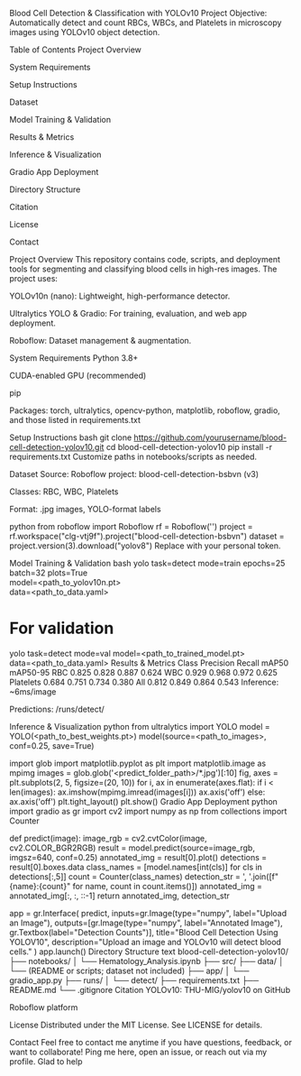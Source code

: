 Blood Cell Detection & Classification with YOLOv10
Project Objective:
Automatically detect and count RBCs, WBCs, and Platelets in microscopy images using YOLOv10 object detection.

Table of Contents
Project Overview

System Requirements

Setup Instructions

Dataset

Model Training & Validation

Results & Metrics

Inference & Visualization

Gradio App Deployment

Directory Structure

Citation

License

Contact

Project Overview
This repository contains code, scripts, and deployment tools for segmenting and classifying blood cells in high-res images. The project uses:

YOLOv10n (nano): Lightweight, high-performance detector.

Ultralytics YOLO & Gradio: For training, evaluation, and web app deployment.

Roboflow: Dataset management & augmentation.

System Requirements
Python 3.8+

CUDA-enabled GPU (recommended)

pip

Packages: torch, ultralytics, opencv-python, matplotlib, roboflow, gradio, and those listed in requirements.txt

Setup Instructions
bash
git clone https://github.com/yourusername/blood-cell-detection-yolov10.git
cd blood-cell-detection-yolov10
pip install -r requirements.txt
Customize paths in notebooks/scripts as needed.

Dataset
Source: Roboflow project: blood-cell-detection-bsbvn (v3)

Classes: RBC, WBC, Platelets

Format: .jpg images, YOLO-format labels

python
from roboflow import Roboflow
rf = Roboflow('<your-roboflow-api-key>')
project = rf.workspace("clg-vtj9f").project("blood-cell-detection-bsbvn")
dataset = project.version(3).download("yolov8")
Replace <your-roboflow-api-key> with your personal token.

Model Training & Validation
bash
yolo task=detect mode=train epochs=25 batch=32 plots=True \
  model=<path_to_yolov10n.pt> \
  data=<path_to_data.yaml>
# For validation
yolo task=detect mode=val model=<path_to_trained_model.pt> \
  data=<path_to_data.yaml>
Results & Metrics
Class	Precision	Recall	mAP50	mAP50-95
RBC	0.825	0.828	0.887	0.624
WBC	0.929	0.968	0.972	0.625
Platelets	0.684	0.751	0.734	0.380
All	0.812	0.849	0.864	0.543
Inference: ~6ms/image

Predictions: /runs/detect/

Inference & Visualization
python
from ultralytics import YOLO
model = YOLO(<path_to_best_weights.pt>)
model(source=<path_to_images>, conf=0.25, save=True)

import glob
import matplotlib.pyplot as plt
import matplotlib.image as mpimg
images = glob.glob('<predict_folder_path>/*.jpg')[:10]
fig, axes = plt.subplots(2, 5, figsize=(20, 10))
for i, ax in enumerate(axes.flat):
    if i < len(images):
        ax.imshow(mpimg.imread(images[i]))
        ax.axis('off')
    else:
        ax.axis('off')
plt.tight_layout()
plt.show()
Gradio App Deployment
python
import gradio as gr
import cv2
import numpy as np
from collections import Counter

def predict(image):
    image_rgb = cv2.cvtColor(image, cv2.COLOR_BGR2RGB)
    result = model.predict(source=image_rgb, imgsz=640, conf=0.25)
    annotated_img = result[0].plot()
    detections = result[0].boxes.data
    class_names = [model.names[int(cls)] for cls in detections[:,5]]
    count = Counter(class_names)
    detection_str = ', '.join([f"{name}:{count}" for name, count in count.items()])
    annotated_img = annotated_img[:, :, ::-1]
    return annotated_img, detection_str

app = gr.Interface(
    predict,
    inputs=gr.Image(type="numpy", label="Upload an Image"),
    outputs=[gr.Image(type="numpy", label="Annotated Image"), gr.Textbox(label="Detection Counts")],
    title="Blood Cell Detection Using YOLOV10",
    description="Upload an image and YOLOv10 will detect blood cells."
)
app.launch()
Directory Structure
text
blood-cell-detection-yolov10/
├── notebooks/
│   └── Hematology_Analysis.ipynb
├── src/
├── data/
│   └── (README or scripts; dataset not included)
├── app/
│   └── gradio_app.py
├── runs/
│   └── detect/
├── requirements.txt
├── README.md
└── .gitignore
Citation
YOLOv10: THU-MIG/yolov10 on GitHub

Roboflow platform

License
Distributed under the MIT License. See LICENSE for details.

Contact
Feel free to contact me anytime if you have questions, feedback, or want to collaborate!
Ping me here, open an issue, or reach out via my profile. Glad to help
